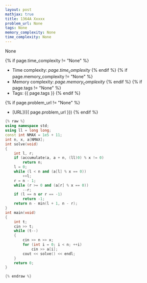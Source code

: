 ```yaml
---
layout: post
mathjax: true
title: 1364A Xxxxx
problem_url: None
tags: None
memory_complexity: None
time_complexity: None
---
```


None


{% if page.time_complexity != "None" %}
- Time complexity: ${{ page.time_complexity }}$
{% endif %}
{% if page.memory_complexity != "None" %}
- Memory complexity: ${{ page.memory_complexity }}$
{% endif %}
{% if page.tags != "None" %}
- Tags: {{ page.tags }}
{% endif %}

{% if page.problem_url != "None" %}
- [URL]({{ page.problem_url }})
{% endif %}

```cpp
{% raw %}
using namespace std;
using ll = long long;
const int NMAX = 1e5 + 11;
int n, x, a[NMAX];
int solve(void)
{
    int l, r;
    if (accumulate(a, a + n, (ll)0) % x != 0)
        return n;
    l = 0;
    while (l < n and (a[l] % x == 0))
        ++l;
    r = n - 1;
    while (r >= 0 and (a[r] % x == 0))
        --r;
    if (l == n or r == -1)
        return -1;
    return n - min(l + 1, n - r);
}
int main(void)
{
    int t;
    cin >> t;
    while (t--)
    {
        cin >> n >> x;
        for (int i = 0; i < n; ++i)
            cin >> a[i];
        cout << solve() << endl;
    }
    return 0;
}

{% endraw %}
```